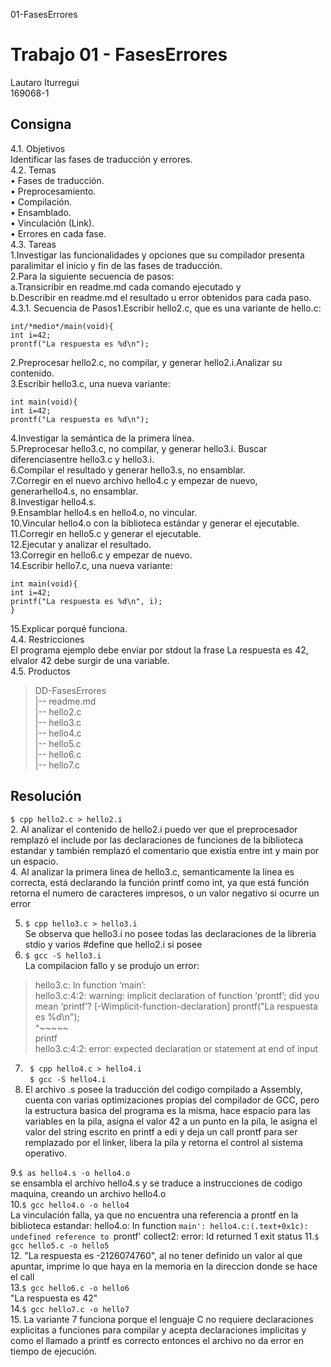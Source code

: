 01-FasesErrores   
# Trabajo 01 - FasesErrores   
Lautaro Iturregui   
169068-1   
## Consigna
4.1. Objetivos    
Identificar las fases de traducción y errores.   
4.2. Temas   
•  Fases de traducción.   
•  Preprocesamiento.   
•  Compilación.   
•  Ensamblado.   
•  Vinculación (Link).   
•  Errores en cada fase.   
4.3. Tareas     
1.Investigar  las  funcionalidades  y  opciones  que  su  compilador  presenta  paralimitar el inicio y fin de las fases de traducción.   
2.Para la siguiente secuencia de pasos:   
a.Transicribir en readme.md cada comando ejecutado y   
b.Describir en readme.md el resultado u error obtenidos para cada paso.   
4.3.1. Secuencia de Pasos1.Escribir hello2.c, que es una variante de hello.c:   
```#include <stdio.h>   
int/*medio*/main(void){    
int i=42;    
prontf("La respuesta es %d\n");   
```
2.Preprocesar   hello2.c,   no   compilar,   y   generar hello2.i.Analizar su contenido.      
3.Escribir hello3.c, una nueva variante:      
```int printf(const char *s, ...);      
int main(void){    
int i=42; 
prontf("La respuesta es %d\n");   
```
4.Investigar la semántica de la primera línea.   
5.Preprocesar hello3.c, no compilar, y generar hello3.i. Buscar diferenciasentre hello3.c y hello3.i.   
6.Compilar el resultado y generar hello3.s, no ensamblar.   
7.Corregir  en  el  nuevo  archivo  hello4.c  y  empezar  de  nuevo,  generarhello4.s, no ensamblar.   
8.Investigar hello4.s.   
9.Ensamblar hello4.s en hello4.o, no vincular.   
10.Vincular hello4.o con la biblioteca estándar y generar el ejecutable.   
11.Corregir en hello5.c y generar el ejecutable.   
12.Ejecutar y analizar el resultado.   
13.Corregir en hello6.c y empezar de nuevo.   
14.Escribir hello7.c, una nueva variante:   
```
int main(void){    
int i=42;       
printf("La respuesta es %d\n", i);
}    
```
15.Explicar porqué funciona.   
4.4. Restricciones   
El programa ejemplo debe enviar por stdout la frase La respuesta es 42, elvalor 42 debe surgir de una variable.   
4.5. Productos   
>DD-FasesErrores   
>|-- readme.md   
>|-- hello2.c   
>|-- hello3.c   
>|-- hello4.c   
>|-- hello5.c   
>|-- hello6.c   
>|-- hello7.c   

## Resolución

``` $ cpp hello2.c > hello2.i ```     
2. Al analizar el contenido de hello2.i puedo ver que el preprocesador remplazó el include por las declaraciones de funciones de la biblioteca estandar y también remplazó el comentario que existía entre int y main por un espacio.   
4. Al analizar la primera linea de hello3.c, semanticamente la linea es correcta, está declarando la función printf como int, ya que está función retorna el numero de caracteres impresos, o un valor negativo si ocurre un error

5. ``` $ cpp hello3.c > hello3.i   ```   
Se observa que hello3.i no posee todas las declaraciones de la libreria stdio y varios #define que hello2.i si posee   
6. ``` $ gcc -S hello3.i    ```   
La compilacion fallo y se produjo un error:    
>hello3.c: In function ‘main’:    
hello3.c:4:2: warning: implicit declaration of function ‘prontf’; did you mean ‘printf’? [-Wimplicit-function-declaration]
  prontf("La respuesta es %d\n");    
  ^~~~~~    
  printf    
hello3.c:4:2: error: expected declaration or statement at end of input    
    
7. ``` $ cpp hello4.c > hello4.i```   
   ``` $ gcc -S hello4.i```    
8. El archivo .s posee la traducción del codigo compilado a Assembly, cuenta con varias optimizaciones propias del compilador de GCC, pero la estructura basica del programa es la misma, hace espacio para las variables en la pila, asigna el valor 42 a un punto en la pila, le asigna el valor del string escrito en printf a edi y deja un call prontf para ser remplazado por el linker, libera la pila y retorna el control al sistema operativo.   

9.``` $ as hello4.s -o hello4.o ```   
se ensambla el archivo hello4.s y se traduce a instrucciones de codigo maquina, creando un archivo hello4.o   
10.``` $ gcc hello4.o -o hello4 ```   
La vinculación falla, ya que no encuentra una referencia a prontf en la biblioteca estandar:
hello4.o: In function `main':
hello4.c:(.text+0x1c): undefined reference to `prontf'
collect2: error: ld returned 1 exit status
11.``` $ gcc hello5.c -o hello5 ```   
12. "La respuesta es -2126074760", al no tener definido un valor al que apuntar, imprime lo que haya en la memoria en la direccion donde se hace el call   
13.``` $ gcc hello6.c -o hello6 ```   
"La respuesta es 42"   
14.``` $ gcc hello7.c -o hello7 ```   
15. La variante 7 funciona porque el lenguaje C no requiere declaraciones explicitas a funciones para compilar y acepta declaraciones implicitas y como el llamado a printf es correcto entonces el archivo no da error en tiempo de ejecución.  

